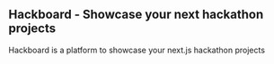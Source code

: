 ## Hackboard - Showcase your next hackathon projects

Hackboard is a platform to showcase your next.js hackathon projects
